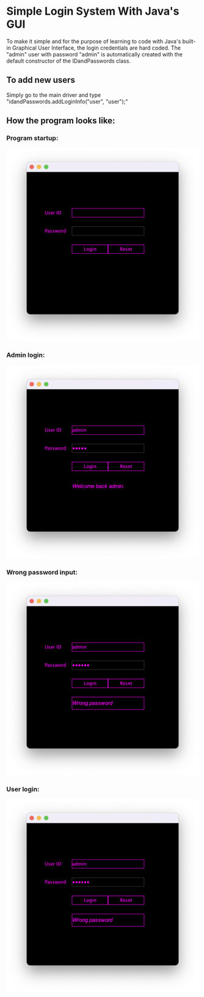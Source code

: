 # Simple Login System With Java's GUI

To make it simple and for the purpose of learning to code with Java's built-in Graphical User Interface, the login credentials are hard coded. The "admin" user with password "admin" is automatically created with the default constructor of the IDandPasswords class.

## To add new users  

Simply go to the main driver and type "idandPasswords.addLoginInfo("user", "user");"

## How the program looks like:

### Program startup:
 
![](images/Image1.png)

### Admin login:

![](images/Image2.png)

### Wrong password input:

![](images/Image3.png)

### User login:

![](images/Image3.png)


